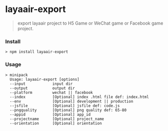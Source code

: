 ﻿# layaair-export
> export layaair project to H5 Game or WeChat game or Facebook game project.

### Install
``` 
> npm install layaair-export
```
### Usage
```
> minipack
  Usage: layaair-export [options]
  --input            input dir
  --output           output dir
  --platform         wechat || facebook
  --index            [Optional] index .html file def: index.html
  --env              [Optional] development || production
  --jsfile           [Optional] jsfile def: code.js
  --pngquality       [Optional] png quality def: 65-80
  --appid            [Optional] app_id
  --projectname      [Optional] project_name
  --orientation      [Optional] orientation

```